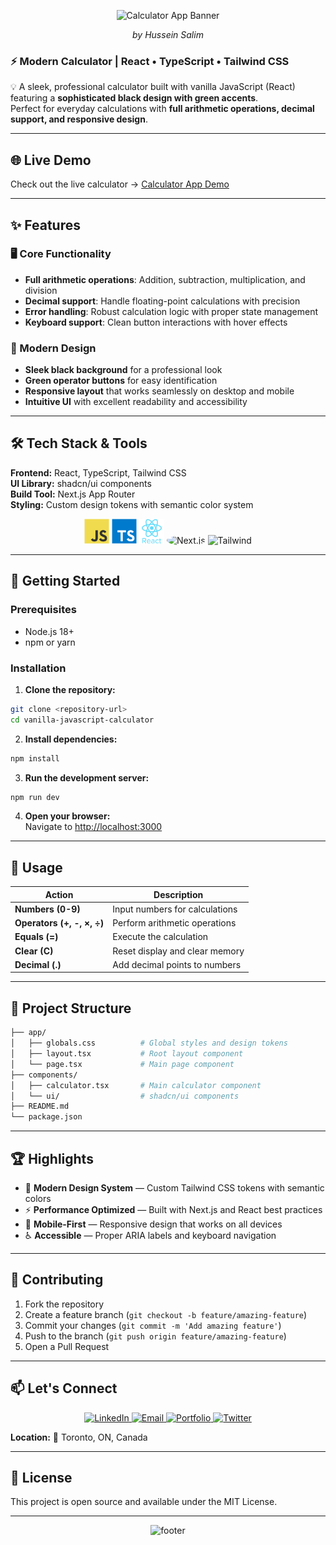 <!-- Adding animated banner header -->
<p align="center">
  <img src="https://capsule-render.vercel.app/api?type=waving&color=gradient&height=120&section=header&text=Calculator%20App&fontSize=40&animation=fadeIn&fontAlignY=35" alt="Calculator App Banner" />
</p>

<p align="center"><em>by Hussein Salim</em></p>

### ⚡ Modern Calculator | React • TypeScript • Tailwind CSS

💡 A sleek, professional calculator built with vanilla JavaScript (React) featuring a **sophisticated black design with green accents**.  
Perfect for everyday calculations with **full arithmetic operations, decimal support, and responsive design**.

---

## 🌐 Live Demo  
Check out the live calculator → [Calculator App Demo](https://v0-vanilla-java-script-calculator.vercel.app/)

---

## ✨ Features

### 🖥️ Core Functionality
- **Full arithmetic operations**: Addition, subtraction, multiplication, and division  
- **Decimal support**: Handle floating-point calculations with precision  
- **Error handling**: Robust calculation logic with proper state management  
- **Keyboard support**: Clean button interactions with hover effects  

### 🎨 Modern Design
- **Sleek black background** for a professional look  
- **Green operator buttons** for easy identification  
- **Responsive layout** that works seamlessly on desktop and mobile  
- **Intuitive UI** with excellent readability and accessibility  

---

## 🛠️ Tech Stack & Tools

**Frontend:** React, TypeScript, Tailwind CSS  
**UI Library:** shadcn/ui components  
**Build Tool:** Next.js App Router  
**Styling:** Custom design tokens with semantic color system  

<p align="center">
  <img src="https://raw.githubusercontent.com/devicons/devicon/master/icons/javascript/javascript-original.svg" alt="JavaScript" width="40" height="40"/>
  <img src="https://raw.githubusercontent.com/devicons/devicon/master/icons/typescript/typescript-original.svg" alt="TypeScript" width="40" height="40"/>
  <img src="https://raw.githubusercontent.com/devicons/devicon/master/icons/react/react-original-wordmark.svg" alt="React" width="40" height="40"/>
  <img src="https://cdn.jsdelivr.net/gh/devicons/devicon/icons/nextjs/nextjs-original.svg" alt="Next.js" width="40" height="40" style="background:white; border-radius:50%;"/>
  <img src="https://www.vectorlogo.zone/logos/tailwindcss/tailwindcss-icon.svg" alt="Tailwind" width="40" height="40"/>
</p>

---

## 🚀 Getting Started

### Prerequisites
- Node.js 18+  
- npm or yarn  

### Installation

1. **Clone the repository:**
```bash
git clone <repository-url>
cd vanilla-javascript-calculator
```

2. **Install dependencies:**
```bash
npm install
```

3. **Run the development server:**
```bash
npm run dev
```

4. **Open your browser:**  
Navigate to [http://localhost:3000](http://localhost:3000)

---

## 📱 Usage

| Action              | Description                            |
|---------------------|----------------------------------------|
| **Numbers (0-9)**   | Input numbers for calculations         |
| **Operators (+, -, ×, ÷)** | Perform arithmetic operations     |
| **Equals (=)**      | Execute the calculation                |
| **Clear (C)**       | Reset display and clear memory         |
| **Decimal (.)**     | Add decimal points to numbers          |

---

## 📁 Project Structure

```bash
├── app/
│   ├── globals.css          # Global styles and design tokens
│   ├── layout.tsx           # Root layout component
│   └── page.tsx             # Main page component
├── components/
│   ├── calculator.tsx       # Main calculator component
│   └── ui/                  # shadcn/ui components
├── README.md
└── package.json
```

---

## 🏆 Highlights

- 🎨 **Modern Design System** — Custom Tailwind CSS tokens with semantic colors  
- ⚡ **Performance Optimized** — Built with Next.js and React best practices  
- 📱 **Mobile-First** — Responsive design that works on all devices  
- ♿ **Accessible** — Proper ARIA labels and keyboard navigation  

---

## 🤝 Contributing

1. Fork the repository  
2. Create a feature branch (`git checkout -b feature/amazing-feature`)  
3. Commit your changes (`git commit -m 'Add amazing feature'`)  
4. Push to the branch (`git push origin feature/amazing-feature`)  
5. Open a Pull Request  

---

## 📫 Let's Connect

<p align="center">
  <a href="https://linkedin.com/in/husseinsalim" target="_blank">
    <img src="https://img.shields.io/badge/LinkedIn-Connect-0077B5?style=for-the-badge&logo=linkedin" alt="LinkedIn"/>
  </a>
  <a href="mailto:hussein@digitalhus.com">
    <img src="https://img.shields.io/badge/Email-Say_Hello-D14836?style=for-the-badge&logo=gmail" alt="Email"/>
  </a>
  <a href="https://digitalhus.com" target="_blank">
    <img src="https://img.shields.io/badge/Portfolio-View_Live-000000?style=for-the-badge&logo=vercel" alt="Portfolio"/>
  </a>
  <a href="https://twitter.com/husseinsalim25" target="_blank">
    <img src="https://img.shields.io/badge/Twitter-Follow-1DA1F2?style=for-the-badge&logo=twitter" alt="Twitter"/>
  </a>
</p>

**Location:** 📍 Toronto, ON, Canada

---

## 📄 License

This project is open source and available under the MIT License.

---

<p align="center">
  <img src="https://capsule-render.vercel.app/api?type=waving&color=gradient&height=120&section=footer" alt="footer" />
</p>
